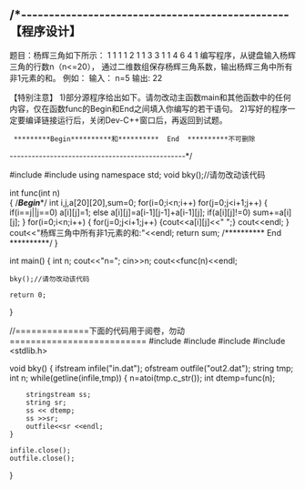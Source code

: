 /*------------------------------------------------
【程序设计】
--------------------------------------------------

题目：杨辉三角如下所示：
1
1	1
1	2	1
1	3	3	1
1	4	6	4	1 
	编写程序，从键盘输入杨辉三角的行数n（n<=20），
    通过二维数组保存杨辉三角系数，输出杨辉三角中所有非1元素的和。
	例如：
	输入：
	n=5
	输出:
 	22


【特别注意】
    1)部分源程序给出如下。请勿改动主函数main和其他函数中的任何内容，仅在函数func的Begin和End之间填入你编写的若干语句。
    2)写好的程序一定要编译链接运行后，关闭Dev-C++窗口后，再返回到试题。

     *********Begin**********和**********  End  **********不可删除

------------------------------------------------*/

#include <iostream>
#include <cmath>
using namespace std;
void  bky();//请勿改动该代码 


int func(int n)  
{
  /*********Begin**********/
  	int i,j,a[20][20],sum=0;
	for(i=0;i<n;i++)
		for(j=0;j<i+1;j++)
		{
			if(i==j||j==0)
				a[i][j]=1;
			else
				a[i][j]=a[i-1][j-1]+a[i-1][j];
			if(a[i][j]!=0)
				sum+=a[i][j];
		}
	for(i=0;i<n;i++)
	{
		for(j=0;j<i+1;j++)
		{cout<<a[i][j]<<"   ";}
		cout<<endl;
	}
	cout<<"杨辉三角中所有非1元素的和:"<<endl;
	return sum;
  /**********  End  **********/
}

int main()
{
    int n;
    cout<<"n=";
    cin>>n;
    cout<<func(n)<<endl;
   
    bky();//请勿改动该代码

    return 0;
}

//==============下面的代码用于阅卷，勿动==========================
#include<string>
#include <fstream>
#include <sstream>
#include <stdlib.h>


void bky()
{ 
    ifstream infile("in.dat");
	ofstream outfile("out2.dat");
	string tmp;
    int n;
    while(getline(infile,tmp))
    {
        n=atoi(tmp.c_str());
        int dtemp=func(n);
      
        stringstream ss;
        string sr;
        ss << dtemp;
        ss >>sr;
        outfile<<sr <<endl;
    }

    infile.close();
    outfile.close();
}
